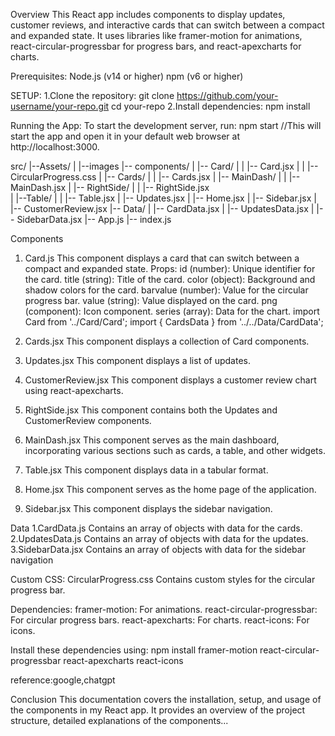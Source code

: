 Overview
This React app includes components to display updates, customer reviews, and interactive cards that can switch between a compact and expanded state. It uses libraries like framer-motion for animations, react-circular-progressbar for progress bars, and react-apexcharts for charts.

Prerequisites:
Node.js (v14 or higher)
npm (v6 or higher) 

SETUP:
1.Clone the repository:
git clone https://github.com/your-username/your-repo.git
cd your-repo
2.Install dependencies:
npm install

Running the App:
To start the development server, run:
npm start
//This will start the app and open it in your default web browser at http://localhost:3000.

src/
|--Assets/
| |--images
|-- components/
|   |-- Card/
|   |   |-- Card.jsx
|   |   |-- CircularProgress.css
|   |-- Cards/
|   |   |-- Cards.jsx
|   |-- MainDash/
|   |  |-- MainDash.jsx
|   |-- RightSide/
|   |  |-- RightSide.jsx  
|   |--Table/
|   |  |-- Table.jsx 
|   |-- Updates.jsx
|   |-- Home.jsx
|   |-- Sidebar.jsx 
|   |-- CustomerReview.jsx
|-- Data/
|   |-- CardData.jsx
|   |-- UpdatesData.jsx
|   |-- SidebarData.jsx 
|-- App.js
|-- index.js


Components
1. Card.js
This component displays a card that can switch between a compact and expanded state.
Props:
id (number): Unique identifier for the card.
title (string): Title of the card.
color (object): Background and shadow colors for the card.
barvalue (number): Value for the circular progress bar.
value (string): Value displayed on the card.
png (component): Icon component.
series (array): Data for the chart.
import Card from '../Card/Card';
import { CardsData } from '../../Data/CardData';

2. Cards.jsx
This component displays a collection of Card components.
3. Updates.jsx
This component displays a list of updates.
4. CustomerReview.jsx
This component displays a customer review chart using react-apexcharts.
5. RightSide.jsx
This component contains both the Updates and CustomerReview components.
6. MainDash.jsx
This component serves as the main dashboard, incorporating various sections such as cards, a table, and other widgets.
7. Table.jsx
This component displays data in a tabular format.
8. Home.jsx
This component serves as the home page of the application.
9. Sidebar.jsx
This component displays the sidebar navigation.

Data
1.CardData.js
Contains an array of objects with data for the cards.
2.UpdatesData.js
Contains an array of objects with data for the updates.
3.SidebarData.jsx
Contains an array of objects with data for the sidebar navigation

Custom CSS:
CircularProgress.css
Contains custom styles for the circular progress bar.

Dependencies:
framer-motion: For animations.
react-circular-progressbar: For circular progress bars.
react-apexcharts: For charts.
react-icons: For icons.

Install these dependencies using:
npm install framer-motion react-circular-progressbar react-apexcharts react-icons

reference:google,chatgpt


Conclusion
This documentation covers the installation, setup, and usage of the components in my React app. It provides an overview of the project structure, detailed explanations of the components...

